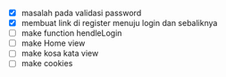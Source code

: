 - [x] masalah pada validasi password
- [x] membuat link di register menuju login dan sebaliknya
- [ ] make function hendleLogin
- [ ] make Home view
- [ ] make kosa kata view
- [ ] make cookies

